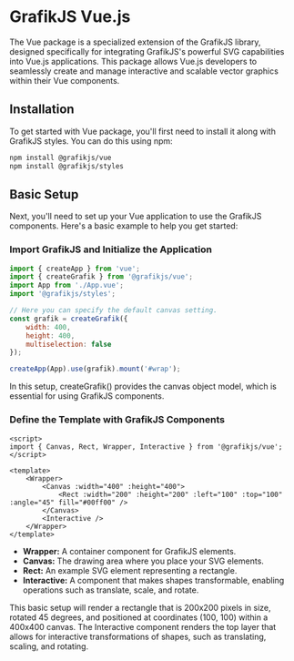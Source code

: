 # GrafikJS Vue.js

The Vue package is a specialized extension of the GrafikJS library, designed specifically for integrating GrafikJS's powerful SVG capabilities into Vue.js applications. This package allows Vue.js developers to seamlessly create and manage interactive and scalable vector graphics within their Vue components.

## Installation

To get started with Vue package, you'll first need to install it along with GrafikJS styles. You can do this using npm:

```bash
npm install @grafikjs/vue
npm install @grafikjs/styles
```

## Basic Setup

Next, you'll need to set up your Vue application to use the GrafikJS components. Here's a basic example to help you get started:

### Import GrafikJS and Initialize the Application

```js
import { createApp } from 'vue';
import { createGrafik } from '@grafikjs/vue';
import App from './App.vue';
import '@grafikjs/styles';

// Here you can specify the default canvas setting.
const grafik = createGrafik({
	width: 400,
	height: 400,
	multiselection: false
});

createApp(App).use(grafik).mount('#wrap');
```

In this setup, createGrafik() provides the canvas object model, which is essential for using GrafikJS components.

### Define the Template with GrafikJS Components

```vue
<script>
import { Canvas, Rect, Wrapper, Interactive } from '@grafikjs/vue';
</script>

<template>
	<Wrapper>
		<Canvas :width="400" :height="400">
			<Rect :width="200" :height="200" :left="100" :top="100" :angle="45" fill="#00ff00" />
		</Canvas>
		<Interactive />
	</Wrapper>
</template>
```

-   **Wrapper:** A container component for GrafikJS elements.
-   **Canvas:** The drawing area where you place your SVG elements.
-   **Rect:** An example SVG element representing a rectangle.
-   **Interactive:** A component that makes shapes transformable, enabling operations such as translate, scale, and rotate.

This basic setup will render a rectangle that is 200x200 pixels in size, rotated 45 degrees, and positioned at coordinates (100, 100) within a 400x400 canvas.
The Interactive component renders the top layer that allows for interactive transformations of shapes, such as translating, scaling, and rotating.
